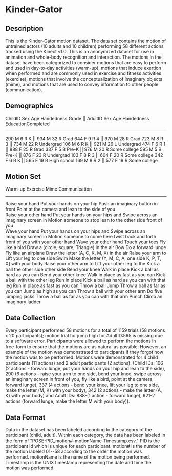 # Kinder-Gator
Description
---------
This is the Kinder-Gator motion dataset. The data set contains the motion of untrained actors (10 adults and 10 children) performing 58 different actions tracked using the Kinect v1.0.  This is an anonymized dataset for use in animation and whole-body recognition and interaction. The motions in the dataset have been categorized to consider motions that are easy to perform and used in day-to-day activities (warm-up), motions that induce exertion when performed and are commonly used in exercise and fitness activities (exercise), motions that involve the conceptualization of imaginary objects (mime), and motions that are used to convey information to other people (communication). 

Demographics
------------
ChildID    Sex      Age     Handedness    Grade       ||       AdultID     Sex      Age    Handedness     EducationCompleted
______________________________________________________________________________________________________________________________
290         M       6       R             K           ||        934         M       32      R             Grad
644         F       9       R             4           ||        970         M       28      R             Grad
723         M       8       R             3           ||        734         M       22      R             Undergrad
106         M       6       R             K           ||        921         M       26      L             Undergrad
474         F       6       R             1           ||        888         F       25      R             Grad
337         F       5       B             Pre-K       ||        976         M       20      R             Some college
595         M       5       B             Pre-K       ||        876         F       23      R             Undergrad
103         F       8       R             3           ||        604         F       20      R             Some college
342         F       6       R             K           ||        565         F       19      R             High school
169         M       8       R             2           ||        577         F       19      R             Some college

Motion Set
-----------
Warm-up                     Exercise                              Mime                                    Communication
____________________________________________________________________________________________________________________________________
Raise your hand             Put your hands on your hip            Push an imaginary button in front       Point at the camera
                            and lean to the side                  of you     
Raise your other hand       Put your hands on your hips and       Swipe across an imaginary screen in     Motion someone to stop
                            lean to the other side                front of you                                                
Wave your hand              Put your hands on your hips and       Swipe across an imaginary screen in     Motion someone to come here
                            twist back and forth                  front of you with your other hand
Wave your other hand        Touch your toes                       Fly like a bird                         Draw a (circle, square,                                                                                                                 Triangle) in the air
Bow                         Do a forward lunge                    Fly like an airplane                    Draw the letter (A, C, K, M,                                                                                                             X) in the air
Raise your arm to           Lift your leg to one side             Swim                                    Make the letter (Y, M, C, A, one side                                                                                                  K, P, T, X] with your body
Raise your other arm to     Lift your other leg to the            Kick a ball
the other side              other side
Bend your knee              Walk in place                         Kick a ball as hard as you can
Bend your other knee        Walk in place as fast as you can      Kick a ball with the other leg
                            Run in place                          Kick a ball as hard as you can with that leg
                            Run in place as fast as you can       Throw a ball
                            Jump                                  Throw a ball as far as you can
                            Jump as high as you can               Throw a ball with your other arm
                            Do five jumping jacks                 Throw a ball as far as you can with that arm
                                                                  Punch
                                                                  Climb an imaginary ladder
                                                                  
Data Collection
-----------------
Every participant performed 58 motions for a total of 1159 trials (58 motions x 20 participants); motion trial for jump high for AdultID:565 is missing due to a software error. Participants were allowed to perform the motions in free-form to ensure that the motions are as natural as possible. However, an example of the motion was demonstrated to participants if they forgot how the motion was to be performed. Motions were demonstrated for 4 child participants (11 actions) and 2 adult participants (2 actions): (Child IDs: 106 (2 actions - forward lunge, put your hands on your hip and lean to the side), 290 (6 actions - raise your arm to one side, bend your knee, swipe across an imaginary screen in front of you, fly like a bird, point at the camera, forward lunge), 337 (4 actions - bend your knee, lift your leg to one side, make the letter (M, K) with your body), 342 (2 actions - make the letter (A, K) with your body) and Adult IDs: 888-(1 action - forward lunge), 921-2 actions (forward lunge, make the letter M with your body)).

Data Format
-----------------
Data in the dataset has been labeled according to the category of the participant (child, adult). Within each category, the data has been labeled in the form of "POSE-PID_motion#-motionName-Timestamp.csv." PID is the participant id which is unique for each participant. motion# is the number of the motion labeled 01--58 according to the order the motion was performed. motionName is the name of the motion being performed. Timestamp is the UNIX timestamp representing the date and time the motion was performed. 


